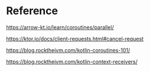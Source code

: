 # Reference

https://arrow-kt.io/learn/coroutines/parallel/

https://ktor.io/docs/client-requests.html#cancel-request

https://blog.rockthejvm.com/kotlin-coroutines-101/

https://blog.rockthejvm.com/kotlin-context-receivers/

